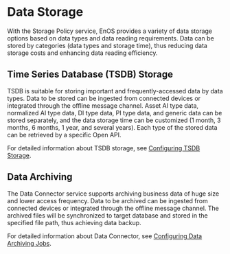 # Data Storage

With the Storage Policy service, EnOS provides a variety of data storage options based on data types and data reading requirements. Data can be stored by categories (data types and storage time), thus reducing data storage costs and enhancing data reading efficiency.

## Time Series Database (TSDB) Storage

TSDB is suitable for storing important and frequently-accessed data by data types. Data to be stored can be ingested from connected devices or integrated through the offline message channel. Asset AI type data, normalized AI type data, DI type data, PI type data, and generic data can be stored separately, and the data storage time can be customized (1 month, 3 months, 6 months, 1 year, and several years). Each type of the stored data can be retrieved by a specific Open API.

For detailed information about TSDB storage, see [Configuring TSDB Storage](../configuring_tsdb_storage).

## Data Archiving

The Data Connector service supports archiving business data of huge size and lower access frequency. Data to be archived can be ingested from connected devices or integrated through the offline message channel. The archived files will be synchronized to target database and stored in the specified file path, thus achieving data backup.

For detailed information about Data Connector, see [Configuring Data Archiving Jobs](../howto/archive/configuring_archive_storage).
